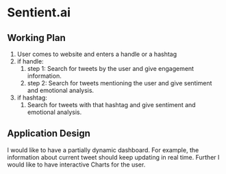 # Sentient.ai
## Working Plan
1. User comes to website and enters a handle or a hashtag
2. if handle:
   1. step 1: Search for tweets by the user and give engagement information.
   2. step 2: Search for tweets mentioning the user and give sentiment and emotional analysis.
3. if hashtag:
   1. Search for tweets with that hashtag and give sentiment and emotional analysis.

## Application Design
I would like to have a partially dynamic dashboard. For example, the information about current tweet should keep
updating in real time. Further I would like to have interactive Charts for the user.

